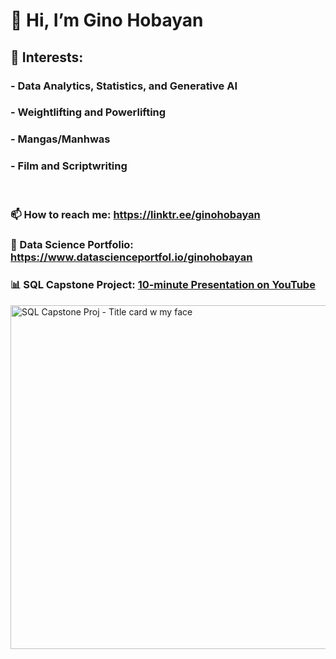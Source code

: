 # 👋 Hi, I’m Gino Hobayan

## 👀 Interests:
###  - **Data Analytics, Statistics, and Generative AI**
###  - **Weightlifting and Powerlifting**
###  - **Mangas/Manhwas**
###  - **Film and Scriptwriting**

<br>

### 📫 How to reach me: https://linktr.ee/ginohobayan

### 💼 Data Science Portfolio: https://www.datascienceportfol.io/ginohobayan

### 📊 SQL Capstone Project: [10-minute Presentation on YouTube](https://youtu.be/DYzXV9tT7Ys?si=LA3mt1gthwDurzIW)

<img width="550" alt="SQL Capstone Proj - Title card w my face" src="https://github.com/Gino-Freud-Hobayan/Gino-Freud-Hobayan/assets/117270964/649f1637-2b43-4bb9-8075-b70687fee144">




<!---
Gino-Freud-Hobayan/Gino-Freud-Hobayan is a ✨ special ✨ repository because its `README.md` (this file) appears on your GitHub profile.
You can click the Preview link to take a look at your changes.
--->

